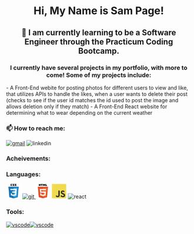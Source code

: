 <h1 align="center">Hi, My Name is Sam Page!</h1>
<h2 align="center">🔭 I am currently learning to be a Software Engineer through the Practicum Coding Bootcamp.</h2>

<h3 align="center"> I currently have several projects in my portfolio, with more to come! Some of my projects include:</h3>
- A Front-End webite for posting photos for different users to view and like, that utilizes APIs to handle the likes, when a user wants to delete their post (checks to see if the user id matches the id used to post the image and allows deletion only if they match)
- A Front-End React website for determining what to wear depending on the current weather

<h3 align="left">📫 How to reach me:</h3>
<p align="left"><a href="sampage4427@gmail.com" target="blank"><img src="https://www.vectorlogo.zone/logos/gmail/gmail-icon.svg" alt="gmail" width="60" height="60" /></a> <a href"https://www.linkedin.com/in/samuel-page-b07722137/" target="blank"><img src="https://www.vectorlogo.zone/logos/linkedin/linkedin-icon.svg" alt="linkedin" width="60" height="60"/></p>

<h3 align="left">Acheivements:</h3>

<h3 align="left">Languages:</h3>
<p align="left"> <a href="https://www.w3schools.com/css/" target="_blank" rel="noreferrer"><img src="https://raw.githubusercontent.com/devicons/devicon/master/icons/css3/css3-original-wordmark.svg" alt="css3" width="40" height="40"/></a> <a href="https://git-scm.com/" target="_blank" rel="noreferrer"><img src="https://www.vectorlogo.zone/logos/git-scm/git-scm-icon.svg" alt="git" width="40" height="40"/> </a> <a href="https://www.w3.org/html/" target="_blank" rel="noreferrer"> <img src="https://raw.githubusercontent.com/devicons/devicon/master/icons/html5/html5-original-wordmark.svg" alt="html5" width="40" height="40"/></a> <a href="https://developer.mozilla.org/en-US/docs/Web/JavaScript" target="_blank" rel="noreferrer"><img src="https://raw.githubusercontent.com/devicons/devicon/master/icons/javascript/javascript-original.svg" alt="javascript" width="40" height="40"/></a> <a><img src="https://www.vectorlogo.zone/logos/reactjs/reactjs-icon.svg" alt="react" width="40" height="40" /></a></p>
<h3 align="left">Tools:</h3>
<p align="left"> <a href="https://code.visualstudio.com" target="_blank" rel="noreferrer"><img src="https://upload.vectorlogo.zone/logos/visualstudio_code/images/a4381320-f83c-4a29-9db3-b241c1d096b1.svg" alt="vscode" width="40" height="40" /></a><a href="" target="_blank" rel="noreferrer"><img src="https://camo.githubusercontent.com/9db6f827ce993e7f7c656eb9e2bc88164b327bacfc0d6a3bb7952803f3715e06/68747470733a2f2f696d672e69636f6e73382e636f6d2f636f6c6f722f3234302f3030303030302f696e74656c6c696a2d696465612e706e67" alt="vscode" width="40" height="40" /></a></p>
